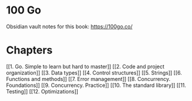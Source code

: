 
# 100 Go 
Obsidian vault notes for this book:
https://100go.co/

# Chapters
[[1. Go. Simple to learn but hard to master]]
[[2. Code and project organization]]
[[3. Data types]]
[[4. Control structures]]
[[5. Strings]]
[[6. Functions and methods]]
[[7. Error management]]
[[8. Concurrency. Foundations]]
[[9. Concurrency. Practice]]
[[10. The standard library]]
[[11. Testing]]
[[12. Optimizations]]
